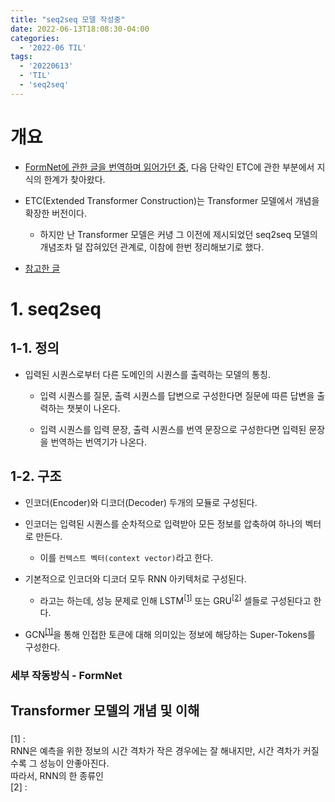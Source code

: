 ```yaml
---
title: "seq2seq 모델 작성중"
date: 2022-06-13T18:08:30-04:00
categories:
  - '2022-06 TIL'
tags:
  - '20220613'
  - 'TIL'
  - 'seq2seq'
---
```


# 개요

* [FormNet에 관한 글을 번역하며 읽어가던 중](https://1geraldine1.github.io/2022-06%20til/%EA%B5%AC%EA%B8%80-FormNet%EA%B3%BC-%EC%9D%B4%ED%95%B4%EB%A5%BC-%EC%9C%84%ED%95%9C-%EA%B8%B0%EB%B0%98-%EC%A7%80%EC%8B%9D-%EC%8A%B5%EB%93%9D-1/), 다음 단락인 ETC에 관한 부분에서 지식의 한계가 찾아왔다.

* ETC(Extended Transformer Construction)는 Transformer 모델에서 개념을 확장한 버전이다.

  * 하지만 난 Transformer 모델은 커녕 그 이전에 제시되었던 seq2seq 모델의 개념조차 덜 잡혀있던 관계로, 이참에 한번 정리해보기로 했다.

* [참고한 글](https://wikidocs.net/24996)


# 1. seq2seq

## 1-1. 정의

* 입력된 시퀀스로부터 다른 도메인의 시퀀스를 출력하는 모델의 통칭.

  * 입력 시퀀스를 질문, 출력 시퀀스를 답변으로 구성한다면 질문에 따른 답변을 출력하는 챗봇이 나온다.

  * 입력 시퀀스를 입력 문장, 출력 시퀀스를 번역 문장으로 구성한다면 입력된 문장을 번역하는 번역기가 나온다.

## 1-2. 구조

* 인코더(Encoder)와 디코더(Decoder) 두개의 모듈로 구성된다.

* 인코더는 입력된 시퀀스를 순차적으로 입력받아 모든 정보를 압축하여 하나의 벡터로 만든다.

  * 이를 ```컨텍스트 벡터(context vector)```라고 한다.

* 기본적으로 인코더와 디코더 모두 RNN 아키텍처로 구성된다.

  * 라고는 하는데, 성능 문제로 인해 LSTM<sup>[[1]](#footnote_1)</sup> 또는 GRU<sup>[[2]](#footnote_2)</sup> 셀들로 구성된다고 한다.




* GCN<sup>[[1]](#footnote_1)</sup>을 통해 인접한 토큰에 대해 의미있는 정보에 해당하는 Super-Tokens를 구성한다.

### 세부 작동방식 - FormNet




## Transformer 모델의 개념 및 이해

### 



<a name="footnote_1">[1]</a> :  
RNN은 예측을 위한 정보의 시간 격차가 작은 경우에는 잘 해내지만, 시간 격차가 커질수록 그 성능이 안좋아진다.   
따라서, RNN의 한 종류인   
<a name="footnote_2">[2]</a> :  


